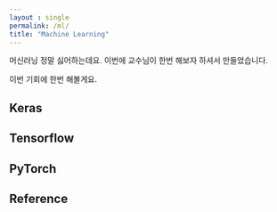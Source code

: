 ```yaml
---
layout : single
permalink: /ml/
title: "Machine Learning"
---
```


머신러닝 정말 싫어하는데요. 이번에 교수님이 한번 해보자 하셔서 만들었습니다.

이번 기회에 한번 해볼게요.

## Keras

## Tensorflow

## PyTorch


## Reference
